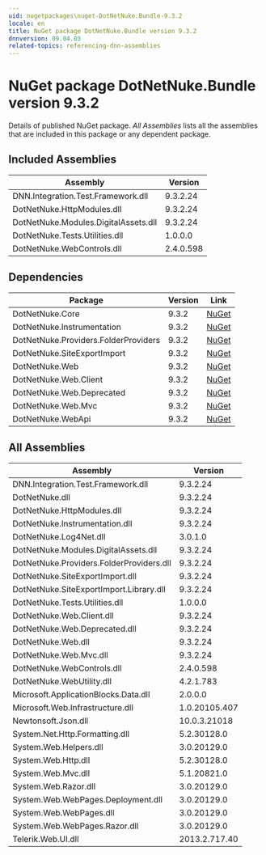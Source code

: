 ```yaml
---
uid: nugetpackages\nuget-DotNetNuke.Bundle-9.3.2
locale: en
title: NuGet package DotNetNuke.Bundle version 9.3.2
dnnversion: 09.04.03
related-topics: referencing-dnn-assemblies
---
```


# NuGet package DotNetNuke.Bundle version 9.3.2
Details of published NuGet package.
*All Assemblies* lists all the assemblies that are included in this package or any dependent package.

## Included Assemblies

|Assembly|Version|
|---|---|
|DNN.Integration.Test.Framework.dll|9.3.2.24|
|DotNetNuke.HttpModules.dll|9.3.2.24|
|DotNetNuke.Modules.DigitalAssets.dll|9.3.2.24|
|DotNetNuke.Tests.Utilities.dll|1.0.0.0|
|DotNetNuke.WebControls.dll|2.4.0.598|

## Dependencies

|Package|Version|Link|
|---|---|---|
|DotNetNuke.Core|9.3.2|[NuGet](https://www.nuget.org/packages/DotNetNuke.Core/9.3.2)|
|DotNetNuke.Instrumentation|9.3.2|[NuGet](https://www.nuget.org/packages/DotNetNuke.Instrumentation/9.3.2)|
|DotNetNuke.Providers.FolderProviders|9.3.2|[NuGet](https://www.nuget.org/packages/DotNetNuke.Providers.FolderProviders/9.3.2)|
|DotNetNuke.SiteExportImport|9.3.2|[NuGet](https://www.nuget.org/packages/DotNetNuke.SiteExportImport/9.3.2)|
|DotNetNuke.Web|9.3.2|[NuGet](https://www.nuget.org/packages/DotNetNuke.Web/9.3.2)|
|DotNetNuke.Web.Client|9.3.2|[NuGet](https://www.nuget.org/packages/DotNetNuke.Web.Client/9.3.2)|
|DotNetNuke.Web.Deprecated|9.3.2|[NuGet](https://www.nuget.org/packages/DotNetNuke.Web.Deprecated/9.3.2)|
|DotNetNuke.Web.Mvc|9.3.2|[NuGet](https://www.nuget.org/packages/DotNetNuke.Web.Mvc/9.3.2)|
|DotNetNuke.WebApi|9.3.2|[NuGet](https://www.nuget.org/packages/DotNetNuke.WebApi/9.3.2)|

## All Assemblies

|Assembly|Version|
|---|---|
|DNN.Integration.Test.Framework.dll|9.3.2.24|
|DotNetNuke.dll|9.3.2.24|
|DotNetNuke.HttpModules.dll|9.3.2.24|
|DotNetNuke.Instrumentation.dll|9.3.2.24|
|DotNetNuke.Log4Net.dll|3.0.1.0|
|DotNetNuke.Modules.DigitalAssets.dll|9.3.2.24|
|DotNetNuke.Providers.FolderProviders.dll|9.3.2.24|
|DotNetNuke.SiteExportImport.dll|9.3.2.24|
|DotNetNuke.SiteExportImport.Library.dll|9.3.2.24|
|DotNetNuke.Tests.Utilities.dll|1.0.0.0|
|DotNetNuke.Web.Client.dll|9.3.2.24|
|DotNetNuke.Web.Deprecated.dll|9.3.2.24|
|DotNetNuke.Web.dll|9.3.2.24|
|DotNetNuke.Web.Mvc.dll|9.3.2.24|
|DotNetNuke.WebControls.dll|2.4.0.598|
|DotNetNuke.WebUtility.dll|4.2.1.783|
|Microsoft.ApplicationBlocks.Data.dll|2.0.0.0|
|Microsoft.Web.Infrastructure.dll|1.0.20105.407|
|Newtonsoft.Json.dll|10.0.3.21018|
|System.Net.Http.Formatting.dll|5.2.30128.0|
|System.Web.Helpers.dll|3.0.20129.0|
|System.Web.Http.dll|5.2.30128.0|
|System.Web.Mvc.dll|5.1.20821.0|
|System.Web.Razor.dll|3.0.20129.0|
|System.Web.WebPages.Deployment.dll|3.0.20129.0|
|System.Web.WebPages.dll|3.0.20129.0|
|System.Web.WebPages.Razor.dll|3.0.20129.0|
|Telerik.Web.UI.dll|2013.2.717.40|

